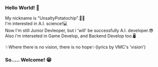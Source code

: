 ### Hello World! 👋
My nickname is "UnsaltyPotatochip".🍟🥔  
I'm interested in A.I. science!💻  
Now I'm still Junior Devleoper, but i 'will' be successfully A.I. developer.😎  
Also i'm interseted in Game Develop, and Backend Develop too.🖥️  
  
✨Where there is no vision, there is no hope✨(lyrics by VMC's 'vision')  
  
### So..... Welcome! 😁  

<!--
**UnsaltyPotatochip/UnsaltyPotatochip** is a ✨ _special_ ✨ repository because its `README.md` (this file) appears on your GitHub profile.

Here are some ideas to get you started:

- 🔭 I’m currently working on ...
- 🌱 I’m currently learning ...
- 👯 I’m looking to collaborate on ...
- 🤔 I’m looking for help with ...
- 💬 Ask me about ...
- 📫 How to reach me: ...
- 😄 Pronouns: ...
- ⚡ Fun fact: ...
-->

